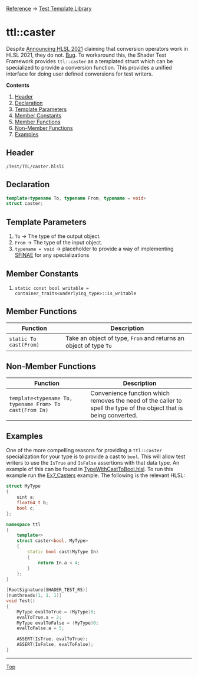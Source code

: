 [Reference](../ShaderTestFramework.md) -> [Test Template Library](./TTL.md)

# ttl::caster

Despite [Announcing HLSL 2021](https://devblogs.microsoft.com/directx/announcing-hlsl-2021/) claiming that conversion operators work in HLSL 2021, they do not. [Bug](https://github.com/microsoft/DirectXShaderCompiler/issues/6081). To workaround this, the Shader Test Framework provides `ttl::caster` as a templated struct which can be specialized to provide a conversion function. This provides a unified interface for doing user defined conversions for test writers.

**Contents**
1. [Header](#header)
2. [Declaration](#declaration)
3. [Template Parameters](#template-parameters)
4. [Member Constants](#member-constants)
5. [Member Functions](#member-functions)
6. [Non-Member Functions](#non-member-functions)
7. [Examples](#examples)

## Header

`/Test/TTL/caster.hlsli`

## Declaration

```c++
template<typename To, typename From, typename = void>
struct caster;
```

## Template Parameters

1. `To` -> The type of the output object.
2. `From` -> The type of the input object.
3. `typename = void` -> placeholder to provide a way of implementing [SFINAE](https://www.cppstories.com/2016/02/notes-on-c-sfinae/) for any specializations

## Member Constants

1. `static const bool writable = container_traits<underlying_type>::is_writable`

## Member Functions

| Function | Description |
|---------------|-------------|
| `static To cast(From)` | Take an object of type, `From` and returns an object of type `To` |

## Non-Member Functions

| Function | Description |
|---------------|-------------|
| `template<typename To, typename From> To cast(From In)` | Convenience function which removes the need of the caller to spell the type of the object that is being converted. |

## Examples

One of the more compelling reasons for providing a `ttl::caster` specialization for your type is to provide a cast to `bool`. This will allow test writers to use the `IsTrue` and `IsFalse` assertions with that data type. An example of this can be found in [TypeWithCastToBool.hlsl](../../examples/Ex7_Casters/ShaderCode/TypeWithCastToBool.hlsl). To run this example run the [Ex7_Casters](../../examples/Ex7_Casters/) example. The following is the relevant HLSL:

```c++
struct MyType
{
    uint a;
    float64_t b;
    bool c;
};

namespace ttl
{
    template<>
    struct caster<bool, MyType>
    {
        static bool cast(MyType In)
        {
            return In.a < 4;
        }
    };
}

[RootSignature(SHADER_TEST_RS)]
[numthreads(1, 1, 1)]
void Test()
{
    MyType evalToTrue = (MyType)0;
    evalToTrue.a = 2;
    MyType evalToFalse = (MyType)0;
    evalToFalse.a = 5;

    ASSERT(IsTrue, evalToTrue);
    ASSERT(IsFalse, evalToFalse);
}
```
---

[Top](#ttlcaster)